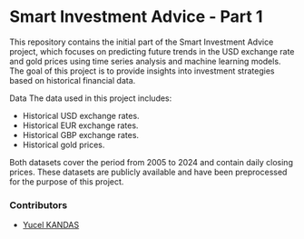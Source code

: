 # Smart Investment Advice - Part 1
This repository contains the initial part of the Smart Investment Advice project, which focuses on predicting future trends in the USD exchange rate and gold prices using time series analysis and machine learning models. The goal of this project is to provide insights into investment strategies based on historical financial data.

Data
The data used in this project includes:

- Historical USD exchange rates.
- Historical EUR exchange rates.
- Historical GBP exchange rates.
- Historical gold prices.
  
Both datasets cover the period from 2005 to 2024 and contain daily closing prices. These datasets are publicly available and have been preprocessed for the purpose of this project.



### Contributors
- [Yucel KANDAS](https://github.com/Yucel00) 
